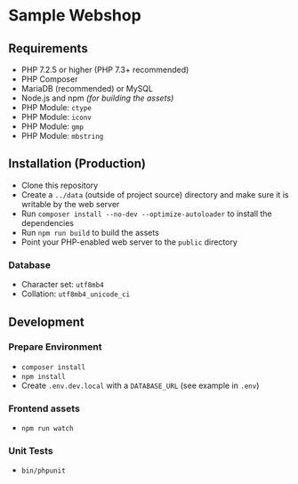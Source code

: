 # Sample Webshop

## Requirements

 - PHP 7.2.5 or higher (PHP 7.3+ recommended)
 - PHP Composer
 - MariaDB (recommended) or MySQL
 - Node.js and npm *(for building the assets)*
 - PHP Module: `ctype`
 - PHP Module: `iconv`
 - PHP Module: `gmp`
 - PHP Module: `mbstring`

## Installation (Production)

 - Clone this repository
 - Create a `../data` (outside of project source) directory and make sure it is
   writable by the web server
 - Run `composer install --no-dev --optimize-autoloader` to install the dependencies
 - Run `npm run build` to build the assets
 - Point your PHP-enabled web server to the `public` directory

### Database

 - Character set: `utf8mb4`
 - Collation: `utf8mb4_unicode_ci`

## Development

### Prepare Environment

 - `composer install`
 - `npm install`
 - Create `.env.dev.local` with a `DATABASE_URL` (see example in `.env`)

### Frontend assets

 - `npm run watch`

### Unit Tests

 - `bin/phpunit`
